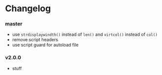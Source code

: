 # Changelog

### master
- use `strdisplaywindth()` instead of `len()` and `virtcol()` instead of `col()`
- remove script headers
- use script guard for autoload file

### v2.0.0
- stuff
